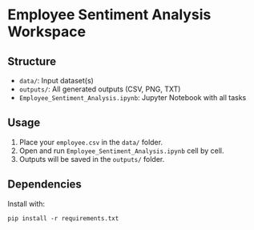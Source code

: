 # Employee Sentiment Analysis Workspace

## Structure
- `data/`: Input dataset(s)
- `outputs/`: All generated outputs (CSV, PNG, TXT)
- `Employee_Sentiment_Analysis.ipynb`: Jupyter Notebook with all tasks

## Usage
1. Place your `employee.csv` in the `data/` folder.
2. Open and run `Employee_Sentiment_Analysis.ipynb` cell by cell.
3. Outputs will be saved in the `outputs/` folder.

## Dependencies
Install with:
```
pip install -r requirements.txt
```